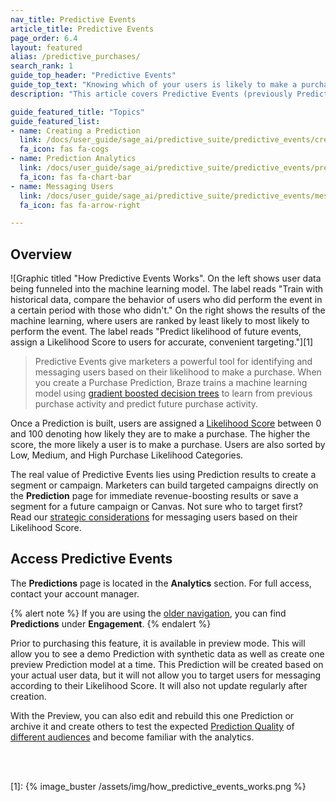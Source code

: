 ```yaml
---
nav_title: Predictive Events
article_title: Predictive Events
page_order: 6.4
layout: featured
alias: /predictive_purchases/
search_rank: 1
guide_top_header: "Predictive Events"
guide_top_text: "Knowing which of your users is likely to make a purchase is a crucial insight for growing businesses. Without it, how do you decide which campaigns to build? Who should receive discounts and promotions? Where to spend a limited budget? Braze helps answer these questions with Predictive Events (previously Predictive Purchases), a machine learning model that makes it easy for marketing teams to understand future behavior and focus their resources on engagement and revenue-maximizing campaigns."
description: "This article covers Predictive Events (previously Predictive Purchases), a tool that gives marketers the ability to identify and message users based on their likelihood to perform an event. "

guide_featured_title: "Topics"
guide_featured_list:
- name: Creating a Prediction
  link: /docs/user_guide/sage_ai/predictive_suite/predictive_events/creating_an_event_prediction/
  fa_icon: fas fa-cogs
- name: Prediction Analytics
  link: /docs/user_guide/sage_ai/predictive_suite/predictive_events/prediction_analytics/
  fa_icon: fas fa-chart-bar
- name: Messaging Users
  link: /docs/user_guide/sage_ai/predictive_suite/predictive_events/messaging_users/
  fa_icon: fas fa-arrow-right

---
```


## Overview

![Graphic titled "How Predictive Events Works". On the left shows user data being funneled into the machine learning model. The label reads "Train with historical data, compare the behavior of users who did perform the event in a certain period with those who didn't." On the right shows the results of the machine learning, where users are ranked by least likely to most likely to perform the event. The label reads "Predict likelihood of future events, assign a Likelihood Score to users for accurate, convenient targeting."][1]

> Predictive Events give marketers a powerful tool for identifying and messaging users based on their likelihood to make a purchase. When you create a Purchase Prediction, Braze trains a machine learning model using [gradient boosted decision trees](https://en.wikipedia.org/wiki/Gradient_boosting) to learn from previous purchase activity and predict future purchase activity. 

Once a Prediction is built, users are assigned a [Likelihood Score]({{site.baseurl}}/user_guide/predictive_suite/predictive_purchases/prediction_analytics/#purchase_score) between 0 and 100 denoting how likely they are to make a purchase. The higher the score, the more likely a user is to make a purchase. Users are also sorted by Low, Medium, and High Purchase Likelihood Categories. 

The real value of Predictive Events lies using Prediction results to create a segment or campaign. Marketers can build targeted campaigns directly on the **Prediction** page for immediate revenue-boosting results or save a segment for a future campaign or Canvas. Not sure who to target first? Read our [strategic considerations]({{site.baseurl}}/user_guide/predictive_suite/predictive_purchases/messaging_users/#strategy) for messaging users based on their Likelihood Score.

## Access Predictive Events

The **Predictions** page is located in the **Analytics** section. For full access, contact your account manager.

{% alert note %}
If you are using the [older navigation]({{site.baseurl}}/navigation), you can find **Predictions** under **Engagement**.
{% endalert %}

Prior to purchasing this feature, it is available in preview mode. This will allow you to see a demo Prediction with synthetic data as well as create one preview Prediction model at a time. This Prediction will be created based on your actual user data, but it will not allow you to target users for messaging according to their Likelihood Score. It will also not update regularly after creation.

With the Preview, you can also edit and rebuild this one Prediction or archive it and create others to test the expected [Prediction Quality]({{site.baseurl}}/user_guide/predictive_suite/predictive_purchases/prediction_analytics/#prediction_quality) of [different audiences]({{site.baseurl}}/user_guide/predictive_suite/predictive_purchases/creating_a_purchase_prediction/#audience) and become familiar with the analytics.

<br><br>

[1]: {% image_buster /assets/img/how_predictive_events_works.png %}

